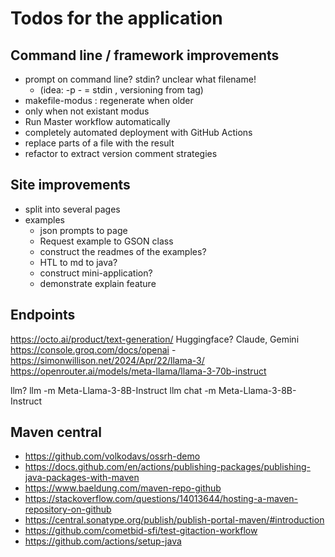 # Todos for the application

## Command line / framework improvements
- prompt on command line? stdin? unclear what filename!
  - (idea: -p - = stdin , versioning from tag)
- makefile-modus : regenerate when older
- only when not existant modus
- Run Master workflow automatically
- completely automated deployment with GitHub Actions
- replace parts of a file with the result
- refactor to extract version comment strategies

## Site improvements
- split into several pages
- examples
  - json prompts to page
  - Request example to GSON class
  - construct the readmes of the examples?
  - HTL to md to java?
  - construct mini-application?
  - demonstrate explain feature

## Endpoints

https://octo.ai/product/text-generation/
Huggingface?
Claude, Gemini
https://console.groq.com/docs/openai - https://simonwillison.net/2024/Apr/22/llama-3/
https://openrouter.ai/models/meta-llama/llama-3-70b-instruct

llm? llm -m Meta-Llama-3-8B-Instruct
llm chat -m Meta-Llama-3-8B-Instruct

## Maven central
- https://github.com/volkodavs/ossrh-demo
- https://docs.github.com/en/actions/publishing-packages/publishing-java-packages-with-maven
- https://www.baeldung.com/maven-repo-github
- https://stackoverflow.com/questions/14013644/hosting-a-maven-repository-on-github
- https://central.sonatype.org/publish/publish-portal-maven/#introduction
- https://github.com/cometbid-sfi/test-gitaction-workflow
- https://github.com/actions/setup-java
